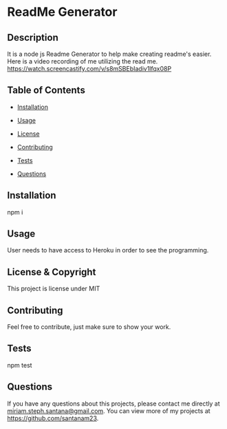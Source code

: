 # ReadMe Generator
  
  ## Description 
  It is a node js Readme Generator to help make creating readme's easier. Here is a video recording of me utilizing the read me. https://watch.screencastify.com/v/s8mSBEbIadiv1lfqx08P
  ## Table of Contents
  * [Installation](#installation)

  * [Usage](#usage)

  * [License](#license)

  * [Contributing](#contributing)

  * [Tests](#tests)
  
  * [Questions](#questions)
  
  ## Installation 
  npm i

  ## Usage 
  User needs to have access to Heroku in order to see the programming.

  ## License & Copyright
  This project is license under MIT

  ## Contributing 
  Feel free to contribute, just make sure to show your work.

  ## Tests
  npm test
  
  ## Questions
  If you have any questions about this projects, please contact me directly at miriam.steph.santana@gmail.com. You can view more of my projects at https://github.com/santanam23.
  